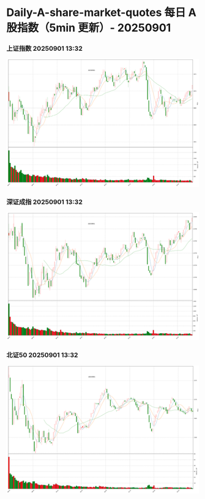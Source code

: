 
# Daily-A-share-market-quotes 每日 A 股指数（5min 更新）- 20250901

### 上证指数 20250901 13:32
![](./fig/2025/9/20250901-sh000001.png)

### 深证成指 20250901 13:32
![](./fig/2025/9/20250901-sz399001.png)

### 北证50 20250901 13:32
![](./fig/2025/9/20250901-bj899050.png)
